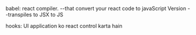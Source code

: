 babel: react compiler.
--that convert your react code to javaScript Version
--transpiles to JSX to JS

hooks:
UI application ko react control karta  hain

